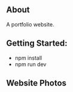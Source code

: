 ## About
 A portfolio website.

 ## Getting Started:
  - npm install
  - npm run dev

## Website Photos

